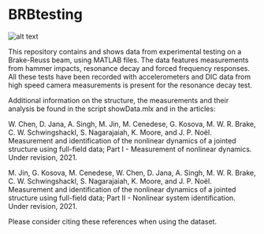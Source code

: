 # BRBtesting

![alt text](https://github.com/mattiacenedese/BRBtesting/BRBsetup.png)

This repository contains and shows data from experimental testing on a Brake-Reuss beam, using MATLAB files. The data features measurements from hammer impacts, resonance decay and forced frequency responses. All these tests have been recorded with accelerometers and DIC data from high speed camera measurements is present for the resonance decay test.

Additional information on the structure, the measurements and their analysis be found in the script showData.mlx and in the articles: 
 
W. Chen, D. Jana, A. Singh, M. Jin, M. Cenedese, G. Kosova, M. W. R. Brake, C. W. Schwingshackl, S. Nagarajaiah, K. Moore, and J. P. Noël. Measurement and identification of the nonlinear dynamics of a jointed structure using full-field data; Part I - Measurement of nonlinear dynamics. Under revision, 2021. 

M. Jin, G. Kosova, M. Cenedese, W. Chen, D. Jana, A. Singh, M. W. R. Brake, C. W. Schwingshackl, S. Nagarajaiah, K. Moore, and J. P. Noël. Measurement and identification of the nonlinear dynamics of a jointed structure using full-field data; Part II - Nonlinear system identification. Under revision, 2021. 

Please consider citing these references when using the dataset.
